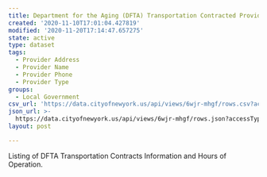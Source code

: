 ```yaml
---
title: Department for the Aging (DFTA) Transportation Contracted Providers
created: '2020-11-10T17:01:04.427819'
modified: '2020-11-20T17:14:47.657275'
state: active
type: dataset
tags:
  - Provider Address
  - Provider Name
  - Provider Phone
  - Provider Type
groups:
  - Local Government
csv_url: 'https://data.cityofnewyork.us/api/views/6wjr-mhgf/rows.csv?accessType=DOWNLOAD'
json_url: >-
  https://data.cityofnewyork.us/api/views/6wjr-mhgf/rows.json?accessType=DOWNLOAD
layout: post

---
```

Listing of DFTA Transportation Contracts Information and Hours of Operation.
